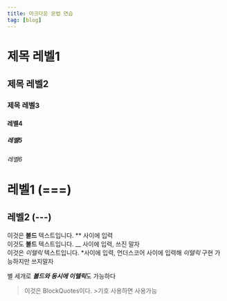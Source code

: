 ```yaml
---
title: 마크다운 문법 연습
tag: [blog]
---
```


# 제목 레벨1 #
## 제목 레벨2 ##
### 제목 레벨3 ###
#### 레벨4 ####
##### 레벨5 #####
###### 레벨6 ######


레벨1 (===)
====

레벨2 (---)
----

이것은 **볼드** 텍스트입니다. ** 사이에 입력  
이것도 __볼드__ 텍스트입니다. __ 사이에 입력, 쓰진 말자  
이것은 *이텔릭* 텍스트입니다. *사이에 입력, 언더스코어 사이에 입력해 _이텔릭_ 구현 가능하지만 쓰지말자  

별 세개로 ***볼드와 동시에 이텔릭***도 가능하다

>이것은 BlockQuotes이다. >기호 사용하면 사용가능